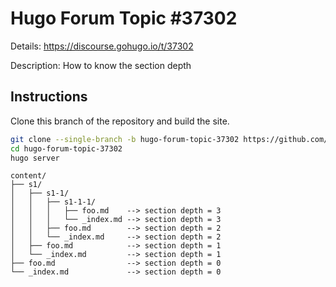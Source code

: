 # Hugo Forum Topic #37302

Details: <https://discourse.gohugo.io/t/37302>

Description: How to know the section depth

## Instructions

Clone this branch of the repository and build the site.

```bash
git clone --single-branch -b hugo-forum-topic-37302 https://github.com/jmooring/hugo-testing hugo-forum-topic-37302
cd hugo-forum-topic-37302
hugo server
```

```text
content/
├── s1/
│   ├── s1-1/
│   │   ├── s1-1-1/
│   │   │   ├── foo.md    --> section depth = 3
│   │   │   └── _index.md --> section depth = 3
│   │   ├── foo.md        --> section depth = 2
│   │   └── _index.md     --> section depth = 2
│   ├── foo.md            --> section depth = 1
│   └── _index.md         --> section depth = 1
├── foo.md                --> section depth = 0
└── _index.md             --> section depth = 0
```
